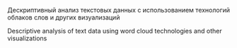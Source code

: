 Дескриптивный анализ текстовых данных с использованием технологий облаков слов и других визуализаций

Descriptive analysis of text data using word cloud technologies and other visualizations
